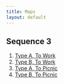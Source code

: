 ```yaml
---
title: Maps
layout: default
---
```


## Sequence 3

1. [Type A, To Work][a-to-work]
1. [Type B, To Work][b-to-work]
1. [Type A, To Picnic][a-to-picnic]
1. [Type B, To Picnic][b-to-picnic]

[a-to-picnic]: a-to-kits.html
[b-to-picnic]: b-to-kits.html
[a-to-work]: a-to-cedar.html
[b-to-work]: b-to-cedar.html
